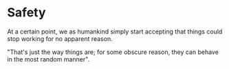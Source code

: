 # Safety

At a certain point, we as humankind simply start accepting that things could
stop working for no apparent reason.

"That's just the way things are; for some
obscure reason, they can behave in the most random manner".
